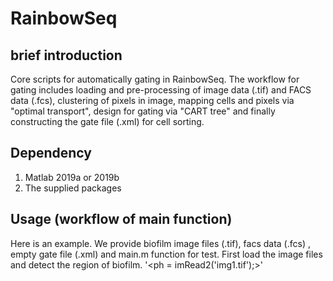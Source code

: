 # RainbowSeq
## brief introduction
Core scripts for automatically gating in RainbowSeq.
The workflow for gating includes loading and pre-processing of image data (.tif) and FACS data (.fcs), clustering of pixels in image, mapping cells and pixels via "optimal transport", design for gating via "CART tree" and finally constructing the gate file (.xml) for cell sorting.

## Dependency
1. Matlab 2019a or 2019b
2. The supplied packages

## Usage (workflow of main function)
Here is an example. We provide biofilm image files (.tif), facs data (.fcs) , empty gate file (.xml) and main.m function for test.
First load the image files and detect the region of biofilm.
'<ph = imRead2('img1.tif');>'

